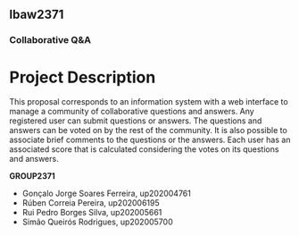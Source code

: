 ## lbaw2371

### Collaborative Q&A

# Project Description

This proposal corresponds to an information system with a web interface to manage a community of collaborative questions and answers. Any registered user can submit questions or answers. The questions and answers can be voted on by the rest of the community. It is also possible to associate brief comments to the questions or the answers. Each user has an associated score that is calculated considering the votes on its questions and answers.

**GROUP2371**

- Gonçalo Jorge Soares Ferreira, up202004761
- Rúben Correia Pereira, up202006195
- Rui Pedro Borges Silva, up202005661
- Simão Queirós Rodrigues, up202005700